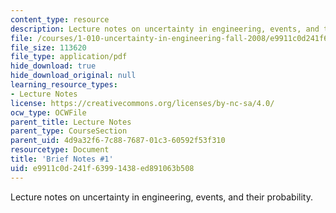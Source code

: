 ```yaml
---
content_type: resource
description: Lecture notes on uncertainty in engineering, events, and their probability.
file: /courses/1-010-uncertainty-in-engineering-fall-2008/e9911c0d241f63991438ed891063b508_notes_01.pdf
file_size: 113620
file_type: application/pdf
hide_download: true
hide_download_original: null
learning_resource_types:
- Lecture Notes
license: https://creativecommons.org/licenses/by-nc-sa/4.0/
ocw_type: OCWFile
parent_title: Lecture Notes
parent_type: CourseSection
parent_uid: 4d9a32f6-7c88-7687-01c3-60592f53f310
resourcetype: Document
title: 'Brief Notes #1'
uid: e9911c0d-241f-6399-1438-ed891063b508
---
```

Lecture notes on uncertainty in engineering, events, and their probability.